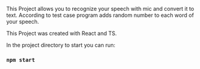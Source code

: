 This Project allows you to recognize your speech with mic and convert it to text. According to test case program adds random number to each word of your speech. 

This Project was created with React and TS. 

In the project directory to start you can run:
### `npm start`
